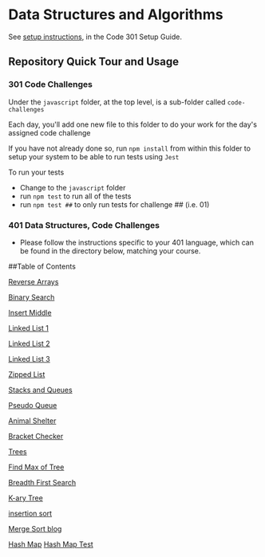 # Data Structures and Algorithms

See [setup instructions](https://codefellows.github.io/setup-guide/code-301/3-code-challenges), in the Code 301 Setup Guide.

## Repository Quick Tour and Usage

### 301 Code Challenges

Under the `javascript` folder, at the top level, is a sub-folder called `code-challenges`

Each day, you'll add one new file to this folder to do your work for the day's assigned code challenge

If you have not already done so, run `npm install` from within this folder to setup your system to be able to run tests using `Jest`

To run your tests

- Change to the `javascript` folder
- run `npm test` to run all of the tests
- run `npm test ##` to only run tests for challenge ## (i.e. 01)

### 401 Data Structures, Code Challenges

- Please follow the instructions specific to your 401 language, which can be found in the directory below, matching your course.

##Table of Contents

[Reverse Arrays](https://github.com/Mehtab228/data-structures-and-algorithms/tree/main/array-reverse)

[Binary Search](https://github.com/Mehtab228/data-structures-and-algorithms/tree/main/binarySearch)

[Insert Middle](https://github.com/Mehtab228/data-structures-and-algorithms/tree/main/insert-middle)

[Linked List 1](https://github.com/Mehtab228/data-structures-and-algorithms/blob/main/java/datastructures/lib/src/main/java/datastructures/linkedlist/LinkedList.java)

[Linked List 2](https://github.com/Mehtab228/data-structures-and-algorithms/blob/main/java/datastructures/lib/src/main/java/datastructures/linkedlist/LinkedList.java)

[Linked List 3](https://github.com/Mehtab228/data-structures-and-algorithms/blob/main/java/datastructures/README.md)

[Zipped List](https://github.com/Mehtab228/data-structures-and-algorithms/blob/main/java/datastructures/ZippedList.md)

[Stacks and Queues](https://github.com/Mehtab228/data-structures-and-algorithms/tree/main/java/datastructures/lib/src/main/java/datastructures/StackandQueue)

[Pseudo Queue](https://github.com/Mehtab228/data-structures-and-algorithms/blob/main/java/datastructures/PseudoQueue.md)

[Animal Shelter](https://github.com/Mehtab228/data-structures-and-algorithms/blob/main/java/datastructures/AnimalShelter.md)

[Bracket Checker](https://github.com/Mehtab228/data-structures-and-algorithms/blob/main/java/datastructures/Bracket.md)

[Trees](https://github.com/Mehtab228/data-structures-and-algorithms/tree/main/java/datastructures/lib/src/main/java/datastructures/trees)

[Find Max of Tree](https://github.com/Mehtab228/data-structures-and-algorithms/blob/main/java/datastructures/FindMax.md)

[Breadth First Search](https://github.com/Mehtab228/data-structures-and-algorithms/blob/main/java/datastructures/BreadthFirst.md)

[K-ary Tree](https://github.com/Mehtab228/data-structures-and-algorithms/blob/main/java/datastructures/kary.md)

[insertion sort](https://github.com/Mehtab228/data-structures-and-algorithms/tree/main/java/datastructures/lib/src/main/java/datastructures/Sorting)

[Merge Sort blog](https://github.com/Mehtab228/data-structures-and-algorithms/blob/main/java/datastructures/lib/src/main/java/datastructures/Sorting/MergeSortBlog.md)

[Hash Map](https://github.com/Mehtab228/data-structures-and-algorithms/tree/main/java/datastructures/lib/src/main/java/datastructures/hashmap)
[Hash Map Test](https://github.com/Mehtab228/data-structures-and-algorithms/blob/main/java/datastructures/lib/src/test/java/datastructures/linkedlist/HashMapTests.java)
